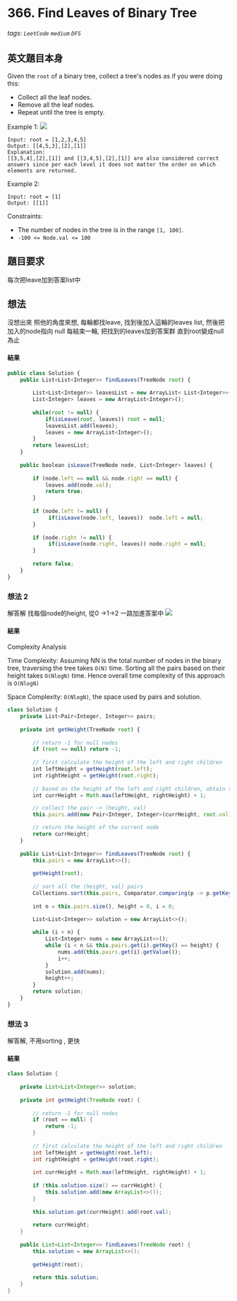 # 366. Find Leaves of Binary Tree
###### tags: `LeetCode` `medium` `DFS`

## 英文題目本身
Given the `root` of a binary tree, collect a tree's nodes as if you were doing this:

- Collect all the leaf nodes.
- Remove all the leaf nodes.
- Repeat until the tree is empty.
 

Example 1:
![](https://i.imgur.com/9AYKaE3.png)

```
Input: root = [1,2,3,4,5]
Output: [[4,5,3],[2],[1]]
Explanation:
[[3,5,4],[2],[1]] and [[3,4,5],[2],[1]] are also considered correct answers since per each level it does not matter the order on which elements are returned.
```
Example 2:
```
Input: root = [1]
Output: [[1]]
```
Constraints:

- The number of nodes in the tree is in the range `[1, 100]`.
- `-100 <= Node.val <= 100`
## 題目要求
每次把leave加到答案list中
## 想法
沒想出來
照他的角度來想, 每輪都找leave, 找到後加入這輪的leaves list, 然後把加入的node指向 null
每結束一輪, 把找到的leaves加到答案群 直到root變成null為止

#### 結果
```javascript
public class Solution {
    public List<List<Integer>> findLeaves(TreeNode root) {
        
        List<List<Integer>> leavesList = new ArrayList< List<Integer>>();
        List<Integer> leaves = new ArrayList<Integer>();
        
        while(root != null) {
            if(isLeave(root, leaves)) root = null;
            leavesList.add(leaves);
            leaves = new ArrayList<Integer>();
        }
        return leavesList;
    }
    
    public boolean isLeave(TreeNode node, List<Integer> leaves) {
        
        if (node.left == null && node.right == null) {
            leaves.add(node.val);
            return true;
        }
        
        if (node.left != null) {
             if(isLeave(node.left, leaves))  node.left = null;
        }
        
        if (node.right != null) {
             if(isLeave(node.right, leaves)) node.right = null;
        }
        
        return false;
    }
}
```

### 想法 2
解答解
找每個node的height, 從0 ->1->2 一路加進答案中
![](https://i.imgur.com/j6rstxE.png)

#### 結果
Complexity Analysis

Time Complexity: Assuming NN is the total number of nodes in the binary tree, traversing the tree takes `O(N)` time. Sorting all the pairs based on their height takes `O(NlogN)` time. Hence overall time complexity of this approach is `O(NlogN)`

Space Complexity: `O(NlogN)`, the space used by pairs and solution.
```javascript
class Solution {
    private List<Pair<Integer, Integer>> pairs;
    
    private int getHeight(TreeNode root) {
        
        // return -1 for null nodes
        if (root == null) return -1;
        
        // first calculate the height of the left and right children
        int leftHeight = getHeight(root.left);
        int rightHeight = getHeight(root.right);
        
        // based on the height of the left and right children, obtain the height of the current (parent) node
        int currHeight = Math.max(leftHeight, rightHeight) + 1;

        // collect the pair -> (height, val)
        this.pairs.add(new Pair<Integer, Integer>(currHeight, root.val));

        // return the height of the current node
        return currHeight;
    }
    
    public List<List<Integer>> findLeaves(TreeNode root) {
        this.pairs = new ArrayList<>();
        
        getHeight(root);
        
        // sort all the (height, val) pairs
        Collections.sort(this.pairs, Comparator.comparing(p -> p.getKey()));
        
        int n = this.pairs.size(), height = 0, i = 0;

        List<List<Integer>> solution = new ArrayList<>();
        
        while (i < n) {
            List<Integer> nums = new ArrayList<>();
            while (i < n && this.pairs.get(i).getKey() == height) {
                nums.add(this.pairs.get(i).getValue());
                i++;
            }
            solution.add(nums);
            height++;
        }
        return solution;
    }
}
```

### 想法 3
解答解, 不用sorting , 更快


#### 結果
```java
class Solution {
    
    private List<List<Integer>> solution;
    
    private int getHeight(TreeNode root) {
        
        // return -1 for null nodes
        if (root == null) {
            return -1;
        }
        
        // first calculate the height of the left and right children
        int leftHeight = getHeight(root.left);
        int rightHeight = getHeight(root.right);
        
        int currHeight = Math.max(leftHeight, rightHeight) + 1;
        
        if (this.solution.size() == currHeight) {
            this.solution.add(new ArrayList<>());
        }
        
        this.solution.get(currHeight).add(root.val);
        
        return currHeight;
    }
    
    public List<List<Integer>> findLeaves(TreeNode root) {
        this.solution = new ArrayList<>();
        
        getHeight(root);
        
        return this.solution;
    }
}
```